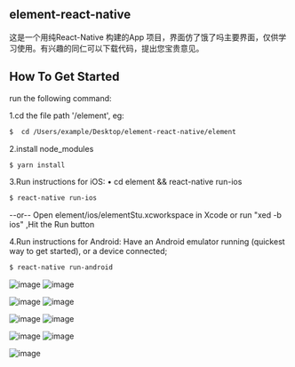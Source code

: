 ## element-react-native
这是一个用纯React-Native 构建的App 项目，界面仿了饿了吗主要界面，仅供学习使用。有兴趣的同仁可以下载代码，提出您宝贵意见。

## How To Get Started
 run the following command:
  
 1.cd  the file path '/element', eg:
```bash
$  cd /Users/example/Desktop/element-react-native/element  
```
 2.install node_modules
 
```bash
$ yarn install  
```
 3.Run instructions for iOS:
 • cd element && react-native run-ios
```bash
$ react-native run-ios 
```
--or--
Open element/ios/elementStu.xcworkspace in Xcode or run "xed -b ios" ,Hit the Run button

4.Run instructions for Android:
Have an Android emulator running (quickest way to get started), or a device connected; 
```bash
$ react-native run-android 
```
    
   
   ![image](https://github.com/manakiaHk/element-react-native/blob/master/screenshot/ios-home%402x.png)
   ![image](https://github.com/manakiaHk/element-react-native/blob/master/screenshot/android-home.png)
   
   ![image](https://github.com/manakiaHk/element-react-native/blob/master/screenshot/ios-discover02.png)
   ![image](https://github.com/manakiaHk/element-react-native/blob/master/screenshot/android-discover01.png)
   
   ![image](https://github.com/manakiaHk/element-react-native/blob/master/screenshot/ios-me.png)
   ![image](https://github.com/manakiaHk/element-react-native/blob/master/screenshot/android-me.png)
   
   ![image](https://github.com/manakiaHk/element-react-native/blob/master/screenshot/ios-me.png)
   ![image](https://github.com/manakiaHk/element-react-native/blob/master/screenshot/android-me.png)
   
  
   
![image](https://github.com/manakiaHk/element-react-native/blob/master/demo-ios.gif)
